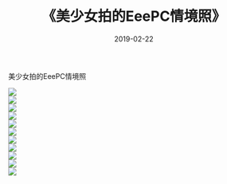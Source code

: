 ﻿---
layout: post
title:  《美少女拍的EeePC情境照》
date:   2019-02-22
img: http://pic.660000.xyz/1:/唯美/2019/美少女拍的EeePC情境照/000.jpg
categories: [美女, 清纯, 唯美]
---

美少女拍的EeePC情境照

  ![](http://pic.660000.xyz/1:/唯美/2019/美少女拍的EeePC情境照/001.jpg) <br> ![](http://pic.660000.xyz/1:/唯美/2019/美少女拍的EeePC情境照/002.jpg) <br> ![](http://pic.660000.xyz/1:/唯美/2019/美少女拍的EeePC情境照/003.jpg) <br> ![](http://pic.660000.xyz/1:/唯美/2019/美少女拍的EeePC情境照/004.jpg) <br> ![](http://pic.660000.xyz/1:/唯美/2019/美少女拍的EeePC情境照/005.jpg) <br> ![](http://pic.660000.xyz/1:/唯美/2019/美少女拍的EeePC情境照/006.jpg) <br> ![](http://pic.660000.xyz/1:/唯美/2019/美少女拍的EeePC情境照/007.jpg) <br> ![](http://pic.660000.xyz/1:/唯美/2019/美少女拍的EeePC情境照/008.jpg) <br> ![](http://pic.660000.xyz/1:/唯美/2019/美少女拍的EeePC情境照/009.jpg) <br> ![](http://pic.660000.xyz/1:/唯美/2019/美少女拍的EeePC情境照/010.jpg) <br> ![](http://pic.660000.xyz/1:/唯美/2019/美少女拍的EeePC情境照/011.jpg) <br>